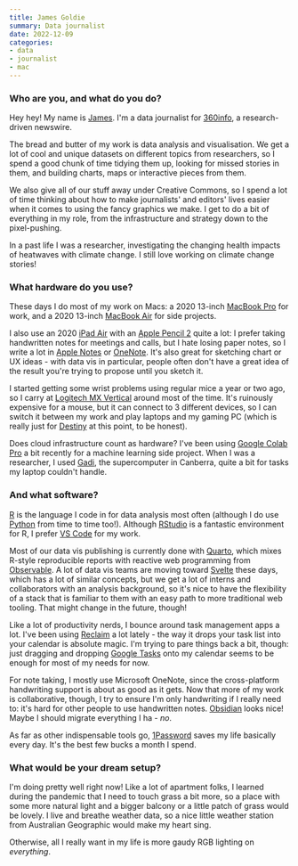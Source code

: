 ```yaml
---
title: James Goldie
summary: Data journalist
date: 2022-12-09
categories:
- data
- journalist
- mac
---
```


### Who are you, and what do you do?

Hey hey! My name is [James](https://jamesgoldie.dev/ "James' website."). I'm a data journalist for [360info](https://360info.org/ "A global information agency."), a research-driven newswire.

The bread and butter of my work is data analysis and visualisation. We get a lot of cool and unique datasets on different topics from researchers, so I spend a good chunk of time tidying them up, looking for missed stories in them, and building charts, maps or interactive pieces from them.

We also give all of our stuff away under Creative Commons, so I spend a lot of time thinking about how to make journalists' and editors' lives easier when it comes to using the fancy graphics we make. I get to do a bit of everything in my role, from the infrastructure and strategy down to the pixel-pushing.

In a past life I was a researcher, investigating the changing health impacts of heatwaves with climate change. I still love working on climate change stories!

### What hardware do you use?

These days I do most of my work on Macs: a 2020 13-inch [MacBook Pro][macbook-pro] for work, and a 2020 13-inch [MacBook Air][macbook-air] for side projects.

I also use an 2020 [iPad Air][ipad-air] with an [Apple Pencil 2][apple-pencil] quite a lot: I prefer taking handwritten notes for meetings and calls, but I hate losing paper notes, so I write a lot in [Apple Notes][notes] or [OneNote][]. It's also great for sketching chart or UX ideas - with data vis in particular, people often don't have a great idea of the result you're trying to propose until you sketch it.

I started getting some wrist problems using regular mice a year or two ago, so I carry at [Logitech MX Vertical][mx-vertical] around most of the time. It's ruinously expensive for a mouse, but it can connect to 3 different devices, so I can switch it between my work and play laptops and my gaming PC (which is really just for [Destiny][destiny-2] at this point, to be honest).

Does cloud infrastructure count as hardware? I've been using [Google Colab Pro][google-colab] a bit recently for a machine learning side project. When I was a researcher, I used [Gadi](https://nci.org.au/our-systems/hpc-systems "A supercomputer in Canberra, Australia."), the supercomputer in Canberra, quite a bit for tasks my laptop couldn't handle.

### And what software?

[R][] is the language I code in for data analysis most often (although I do use [Python][] from time to time too!). Although [RStudio][] is a fantastic environment for R, I prefer [VS Code][visual-studio-code] for my work.

Most of our data vis publishing is currently done with [Quarto][], which mixes R-style reproducible reports with reactive web programming from [Observable][]. A lot of data vis teams are moving toward [Svelte][] these days, which has a lot of similar concepts, but we get a lot of interns and collaborators with an analysis background, so it's nice to have the flexibility of a stack that is familiar to them with an easy path to more traditional web tooling. That might change in the future, though!

Like a lot of productivity nerds, I bounce around task management apps a lot. I've been using [Reclaim][] a lot lately - the way it drops your task list into your calendar is absolute magic. I'm trying to pare things back a bit, though: just dragging and dropping [Google Tasks][google-tasks] onto my calendar seems to be enough for most of my needs for now.

For note taking, I mostly use Microsoft OneNote, since the cross-platform handwriting support is about as good as it gets. Now that more of my work is collaborative, though, I try to ensure I'm only handwriting if I really need to: it's hard for other people to use handwritten notes. [Obsidian][] looks nice! Maybe I should migrate everything I ha - _no_.

As far as other indispensable tools go, [1Password][] saves my life basically every day. It's the best few bucks a month I spend.

### What would be your dream setup?

I'm doing pretty well right now! Like a lot of apartment folks, I learned during the pandemic that I need to touch grass a bit more, so a place with some more natural light and a bigger balcony or a little patch of grass would be lovely. I live and breathe weather data, so a nice little weather station from Australian Geographic would make my heart sing.

Otherwise, all I really want in my life is more gaudy RGB lighting on _everything_.

[1password]: https://1password.com "Password management software for Mac OS X."
[apple-pencil]: https://www.apple.com/apple-pencil/ "A stylus for the iPad Pro."
[destiny-2]: https://www.destinythegame.com/ "A looter shooter MMO."
[google-colab]: https://colab.research.google.com/notebooks/welcome.ipynb "A hosted Jupyter notebook that runs online."
[google-tasks]: https://support.google.com/tasks/answer/7675772 "Task software."
[ipad-air]: https://en.wikipedia.org/wiki/IPad_Air "A tablet device."
[macbook-air]: https://www.apple.com/macbook-air/ "A very thin laptop."
[macbook-pro]: https://www.apple.com/macbook-pro/ "A laptop."
[mx-vertical]: https://www.logitech.com/en-us/product/mx-vertical-ergonomic-mouse "A vertical mouse."
[notes]: https://en.wikipedia.org/wiki/Notes_(Apple) "A note-taking application included with Mac OS X."
[observable]: https://www.observablehq.com/ "A data visualisation service."
[obsidian]: https://obsidian.md/ "Note-taking software."
[onenote]: https://www.onenote.com/ "Synced notes software (part of Office)."
[python]: https://www.python.org/ "An interpreted scripting language."
[quarto]: https://quarto.org "A publishing system for scientific content."
[r]: http://www.r-project.org/ "Software for statistical computing and graphics."
[reclaim]: https://reclaim.ai/ "A smart calendar scheduling tool."
[rstudio]: https://www.rstudio.com/ "An IDE for the R language."
[svelte]: https://svelte.dev/ "A JavaScript web development framework."
[visual-studio-code]: https://code.visualstudio.com/ "A development IDE."
